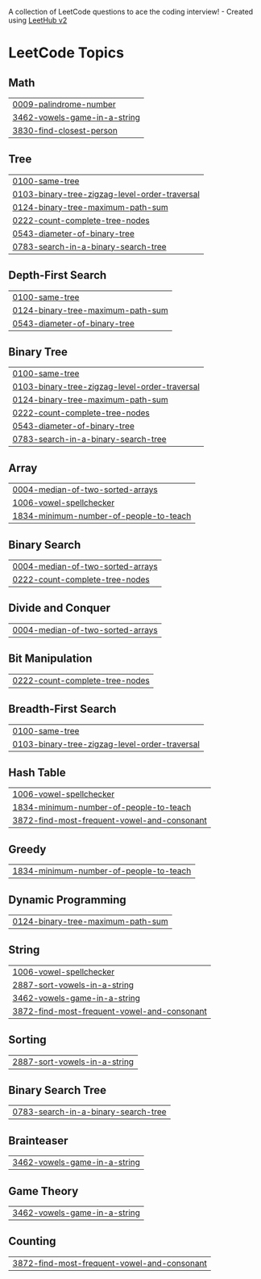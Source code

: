 A collection of LeetCode questions to ace the coding interview! - Created using [LeetHub v2](https://github.com/arunbhardwaj/LeetHub-2.0)
<!---LeetCode Topics Start-->
# LeetCode Topics
## Math
|  |
| ------- |
| [0009-palindrome-number](https://github.com/rishu5110/DSA-JAVA/tree/master/0009-palindrome-number) |
| [3462-vowels-game-in-a-string](https://github.com/rishu5110/DSA-JAVA/tree/master/3462-vowels-game-in-a-string) |
| [3830-find-closest-person](https://github.com/rishu5110/DSA-JAVA/tree/master/3830-find-closest-person) |
## Tree
|  |
| ------- |
| [0100-same-tree](https://github.com/rishu5110/DSA-JAVA/tree/master/0100-same-tree) |
| [0103-binary-tree-zigzag-level-order-traversal](https://github.com/rishu5110/DSA-JAVA/tree/master/0103-binary-tree-zigzag-level-order-traversal) |
| [0124-binary-tree-maximum-path-sum](https://github.com/rishu5110/DSA-JAVA/tree/master/0124-binary-tree-maximum-path-sum) |
| [0222-count-complete-tree-nodes](https://github.com/rishu5110/DSA-JAVA/tree/master/0222-count-complete-tree-nodes) |
| [0543-diameter-of-binary-tree](https://github.com/rishu5110/DSA-JAVA/tree/master/0543-diameter-of-binary-tree) |
| [0783-search-in-a-binary-search-tree](https://github.com/rishu5110/DSA-JAVA/tree/master/0783-search-in-a-binary-search-tree) |
## Depth-First Search
|  |
| ------- |
| [0100-same-tree](https://github.com/rishu5110/DSA-JAVA/tree/master/0100-same-tree) |
| [0124-binary-tree-maximum-path-sum](https://github.com/rishu5110/DSA-JAVA/tree/master/0124-binary-tree-maximum-path-sum) |
| [0543-diameter-of-binary-tree](https://github.com/rishu5110/DSA-JAVA/tree/master/0543-diameter-of-binary-tree) |
## Binary Tree
|  |
| ------- |
| [0100-same-tree](https://github.com/rishu5110/DSA-JAVA/tree/master/0100-same-tree) |
| [0103-binary-tree-zigzag-level-order-traversal](https://github.com/rishu5110/DSA-JAVA/tree/master/0103-binary-tree-zigzag-level-order-traversal) |
| [0124-binary-tree-maximum-path-sum](https://github.com/rishu5110/DSA-JAVA/tree/master/0124-binary-tree-maximum-path-sum) |
| [0222-count-complete-tree-nodes](https://github.com/rishu5110/DSA-JAVA/tree/master/0222-count-complete-tree-nodes) |
| [0543-diameter-of-binary-tree](https://github.com/rishu5110/DSA-JAVA/tree/master/0543-diameter-of-binary-tree) |
| [0783-search-in-a-binary-search-tree](https://github.com/rishu5110/DSA-JAVA/tree/master/0783-search-in-a-binary-search-tree) |
## Array
|  |
| ------- |
| [0004-median-of-two-sorted-arrays](https://github.com/rishu5110/DSA-JAVA/tree/master/0004-median-of-two-sorted-arrays) |
| [1006-vowel-spellchecker](https://github.com/rishu5110/DSA-JAVA/tree/master/1006-vowel-spellchecker) |
| [1834-minimum-number-of-people-to-teach](https://github.com/rishu5110/DSA-JAVA/tree/master/1834-minimum-number-of-people-to-teach) |
## Binary Search
|  |
| ------- |
| [0004-median-of-two-sorted-arrays](https://github.com/rishu5110/DSA-JAVA/tree/master/0004-median-of-two-sorted-arrays) |
| [0222-count-complete-tree-nodes](https://github.com/rishu5110/DSA-JAVA/tree/master/0222-count-complete-tree-nodes) |
## Divide and Conquer
|  |
| ------- |
| [0004-median-of-two-sorted-arrays](https://github.com/rishu5110/DSA-JAVA/tree/master/0004-median-of-two-sorted-arrays) |
## Bit Manipulation
|  |
| ------- |
| [0222-count-complete-tree-nodes](https://github.com/rishu5110/DSA-JAVA/tree/master/0222-count-complete-tree-nodes) |
## Breadth-First Search
|  |
| ------- |
| [0100-same-tree](https://github.com/rishu5110/DSA-JAVA/tree/master/0100-same-tree) |
| [0103-binary-tree-zigzag-level-order-traversal](https://github.com/rishu5110/DSA-JAVA/tree/master/0103-binary-tree-zigzag-level-order-traversal) |
## Hash Table
|  |
| ------- |
| [1006-vowel-spellchecker](https://github.com/rishu5110/DSA-JAVA/tree/master/1006-vowel-spellchecker) |
| [1834-minimum-number-of-people-to-teach](https://github.com/rishu5110/DSA-JAVA/tree/master/1834-minimum-number-of-people-to-teach) |
| [3872-find-most-frequent-vowel-and-consonant](https://github.com/rishu5110/DSA-JAVA/tree/master/3872-find-most-frequent-vowel-and-consonant) |
## Greedy
|  |
| ------- |
| [1834-minimum-number-of-people-to-teach](https://github.com/rishu5110/DSA-JAVA/tree/master/1834-minimum-number-of-people-to-teach) |
## Dynamic Programming
|  |
| ------- |
| [0124-binary-tree-maximum-path-sum](https://github.com/rishu5110/DSA-JAVA/tree/master/0124-binary-tree-maximum-path-sum) |
## String
|  |
| ------- |
| [1006-vowel-spellchecker](https://github.com/rishu5110/DSA-JAVA/tree/master/1006-vowel-spellchecker) |
| [2887-sort-vowels-in-a-string](https://github.com/rishu5110/DSA-JAVA/tree/master/2887-sort-vowels-in-a-string) |
| [3462-vowels-game-in-a-string](https://github.com/rishu5110/DSA-JAVA/tree/master/3462-vowels-game-in-a-string) |
| [3872-find-most-frequent-vowel-and-consonant](https://github.com/rishu5110/DSA-JAVA/tree/master/3872-find-most-frequent-vowel-and-consonant) |
## Sorting
|  |
| ------- |
| [2887-sort-vowels-in-a-string](https://github.com/rishu5110/DSA-JAVA/tree/master/2887-sort-vowels-in-a-string) |
## Binary Search Tree
|  |
| ------- |
| [0783-search-in-a-binary-search-tree](https://github.com/rishu5110/DSA-JAVA/tree/master/0783-search-in-a-binary-search-tree) |
## Brainteaser
|  |
| ------- |
| [3462-vowels-game-in-a-string](https://github.com/rishu5110/DSA-JAVA/tree/master/3462-vowels-game-in-a-string) |
## Game Theory
|  |
| ------- |
| [3462-vowels-game-in-a-string](https://github.com/rishu5110/DSA-JAVA/tree/master/3462-vowels-game-in-a-string) |
## Counting
|  |
| ------- |
| [3872-find-most-frequent-vowel-and-consonant](https://github.com/rishu5110/DSA-JAVA/tree/master/3872-find-most-frequent-vowel-and-consonant) |
<!---LeetCode Topics End-->